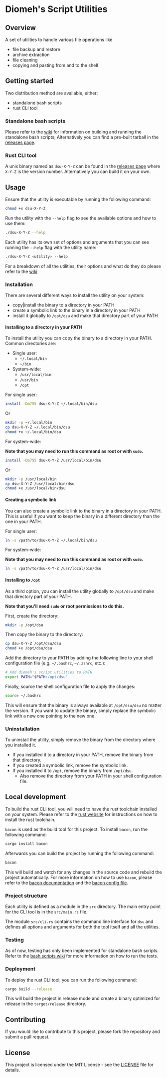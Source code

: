 # Diomeh's Script Utilities

## Overview
A set of utilities to handle various file operations like
- file backup and restore
- archive extraction 
- file cleaning
- copying and pasting from and to the shell

## Getting started

Two distribution method are available, either: 

- standalone bash scripts
- rust CLI tool

### Standalone bash scripts

Please refer to the [wiki](https://github.com/Diomeh/dsu/wiki/Standalone-bash-scripts)
for information on building and running the standalone bash scripts;
Alternatively you can find a pre-built tarball in the [releases page](https://github.com/Diomeh/dsu/releases/latest).

### Rust CLI tool

A unix binary named as `dsu-X-Y-Z` can be found in the [releases page](https://github.com/Diomeh/dsu/releases/latest)
where `X-Y-Z` is the version number. Alternatively you can build it on your own.

## Usage

Ensure that the utility is executable by running the following command:
```bash
chmod +x dsu-X-Y-Z
```

Run the utility with the `--help` flag to see the available options and how to use them:
```bash
./dsu-X-Y-Z --help
```  

Each utility has its own set of options and arguments that you can see running the `--help` flag with the utility name:
```bash
./dsu-X-Y-Z <utility> --help
```

For a breakdown of all the utilities, their options and what do they do please refer to the [wiki](https://github.com/Diomeh/dsu/wiki)

### Installation

There are several different ways to install the utility on your system:
- copy|install the binary to a directory in your PATH
- create a symbolic link to the binary in a directory in your PATH
- install it globally to `/opt/dsu` and make that directory part of your PATH 

#### Installing to a directory in your PATH

To install the utility you can copy the binary to a directory in your PATH. Common directories are:
- Single user:
  - `~/.local/bin`
  - `~/bin`
- System-wide:
  - `/usr/local/bin`
  - `/usr/bin`
  - `/opt`

For single user:
```bash
install -Dm755 dsu-X-Y-Z ~/.local/bin/dsu
```
Or
```bash
mkdir -p ~/.local/bin
cp dsu-X-Y-Z ~/.local/bin/dsu
chmod +x ~/.local/bin/dsu
```

For system-wide:

**Note that you may need to run this command as root or with `sudo`.**
```bash
install -Dm755 dsu-X-Y-Z /usr/local/bin/dsu
```
Or
```bash
mkdir -p /usr/local/bin
cp dsu-X-Y-Z /usr/local/bin/dsu
chmod +x /usr/local/bin/dsu
```

#### Creating a symbolic link

You can also create a symbolic link to the binary in a directory in your PATH. 
This is useful if you want to keep the binary in a different directory than the one in your PATH.

For single user:
```bash
ln -s /path/to/dsu-X-Y-Z ~/.local/bin/dsu
```

For system-wide:

**Note that you may need to run this command as root or with `sudo`.**
```bash
ln -s /path/to/dsu-X-Y-Z /usr/local/bin/dsu
```

#### Installing to `/opt`

As a third option, you can install the utility globally to `/opt/dsu` and make that directory part of your PATH.

**Note that you'll need `sudo` or root permissions to do this.**

First, create the directory:
```bash
mkdir -p /opt/dsu
```

Then copy the binary to the directory:
```bash
cp dsu-X-Y-Z /opt/dsu/dsu
chmod +x /opt/dsu/dsu
```

Add the directory to your PATH by adding the following line to your shell configuration file (e.g. `~/.bashrc`, `~/.zshrc`, etc.):
```bash
# Add diomeh's script utilities to PATH
export PATH="$PATH:/opt/dsu"
```

Finally, source the shell configuration file to apply the changes:
```bash
source ~/.bashrc
```

This will ensure that the binary is always available at `/opt/dsu/dsu` no matter the version. 
If you want to update the binary, simply replace the symbolic link with a new one pointing to the new one.

### Uninstallation

To uninstall the utility, simply remove the binary from the directory where you installed it.
- If you installed it to a directory in your PATH, remove the binary from that directory.
- If you created a symbolic link, remove the symbolic link.
- If you installed it to `/opt`, remove the binary from `/opt/dsu`.
  - Also remove the directory from your PATH in your shell configuration file.

## Local development

To build the rust CLI tool, you will need to have the rust toolchain installed on your system.
Please refer to the [rust website](https://www.rust-lang.org/tools/install) for instructions on how to install the rust toolchain.

`bacon` is used as the build tool for this project. To install `bacon`, run the following command:
```bash
cargo install bacon
```

Afterwards you can build the project by running the following command:
```bash
bacon
```

This will build and watch for any changes in the source code and rebuild the project automatically.
For more information on how to use `bacon`, please refer to the [bacon documentation](https://dystroy.org/bacon/)
and the [bacon config file](./bacon.toml).

### Project structure

Each utility is defined as a module in the `src` directory. 
The main entry point for the CLI tool is in the `src/main.rs` file.

The module `src/cli.rs` contains the command line interface for `dsu` and defines 
all options and arguments for both the tool itself and all the utilities.

### Testing

As of now, testing has only been implemented for standalone bash scripts.
Refer to the [bash scripts wiki](https://github.com/Diomeh/dsu/wiki/Standalone-bash-scripts) 
for more information on how to run the tests.

### Deployment

To deploy the rust CLI tool, you can run the following command:
```bash
cargo build --release
```

This will build the project in release mode and create a binary optimized for release in the `target/release` directory.

## Contributing

If you would like to contribute to this project, please fork the repository and submit a pull request.

## License

This project is licensed under the MIT License - see the [LICENSE](./LICENSE) file for details.
